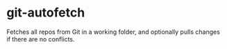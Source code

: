 # git-autofetch
Fetches all repos from Git in a working folder, and optionally pulls changes if there are no conflicts.
